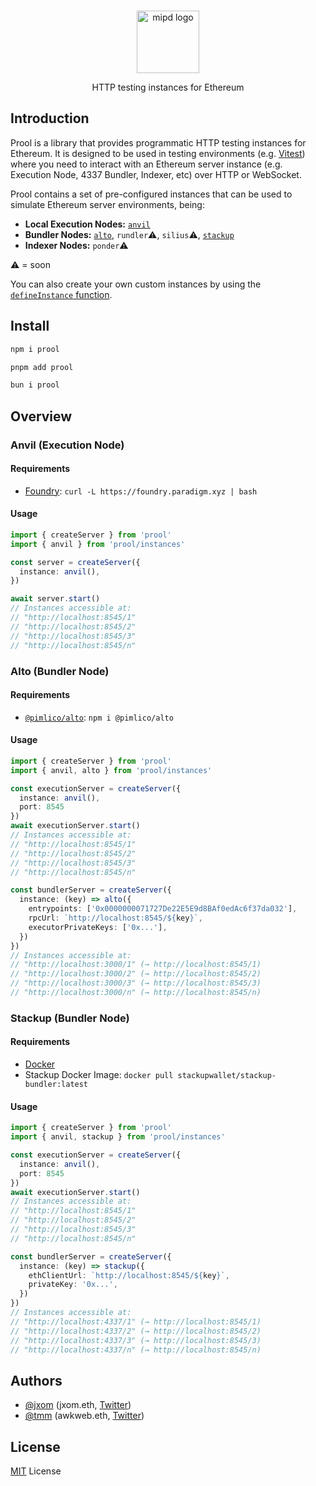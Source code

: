 <br/>

<p align="center">
    <picture>
      <source media="(prefers-color-scheme: dark)" srcset="https://github.com/wevm/prool/blob/main/.github/prool-dark.svg">
      <img alt="mipd logo" src="https://github.com/wevm/prool/blob/main/.github/prool-light.svg" width="auto" height="100">
    </picture>
</p>

<p align="center">
  HTTP testing instances for Ethereum</a>
<p>

## Introduction

Prool is a library that provides programmatic HTTP testing instances for Ethereum. It is designed to be used in testing environments (e.g. [Vitest](https://vitest.dev/)) where you need to interact with an Ethereum server instance (e.g. Execution Node, 4337 Bundler, Indexer, etc) over HTTP or WebSocket.

Prool contains a set of pre-configured instances that can be used to simulate Ethereum server environments, being:

- **Local Execution Nodes:** [`anvil`](#anvil-execution-node)
- **Bundler Nodes:** [`alto`](#alto-bundler-node), `rundler`⚠️, `silius`⚠️, [`stackup`](#stackup-bundler-node)
- **Indexer Nodes:** `ponder`⚠️

⚠️ = soon

You can also create your own custom instances by using the [`defineInstance` function](#TODO).

## Install

```bash
npm i prool
```

```bash
pnpm add prool
```

```bash
bun i prool
```

## Overview

### Anvil (Execution Node)

#### Requirements

- [Foundry](https://getfoundry.sh/): `curl -L https://foundry.paradigm.xyz | bash`

#### Usage

```ts
import { createServer } from 'prool'
import { anvil } from 'prool/instances'

const server = createServer({
  instance: anvil(),
})

await server.start() 
// Instances accessible at:
// "http://localhost:8545/1"
// "http://localhost:8545/2"
// "http://localhost:8545/3"
// "http://localhost:8545/n"
```

### Alto (Bundler Node)

#### Requirements

- [`@pimlico/alto`](npm.im/@pimlico/alto): `npm i @pimlico/alto`

#### Usage

```ts
import { createServer } from 'prool'
import { anvil, alto } from 'prool/instances'

const executionServer = createServer({
  instance: anvil(),
  port: 8545
})
await executionServer.start() 
// Instances accessible at:
// "http://localhost:8545/1"
// "http://localhost:8545/2"
// "http://localhost:8545/3"
// "http://localhost:8545/n"

const bundlerServer = createServer({
  instance: (key) => alto({
    entrypoints: ['0x0000000071727De22E5E9d8BAf0edAc6f37da032'],
    rpcUrl: `http://localhost:8545/${key}`,
    executorPrivateKeys: ['0x...'],
  })
})
// Instances accessible at:
// "http://localhost:3000/1" (→ http://localhost:8545/1)
// "http://localhost:3000/2" (→ http://localhost:8545/2)
// "http://localhost:3000/3" (→ http://localhost:8545/3)
// "http://localhost:3000/n" (→ http://localhost:8545/n)
```

### Stackup (Bundler Node)

#### Requirements

- [Docker](https://docs.docker.com/get-docker/)
- Stackup Docker Image: `docker pull stackupwallet/stackup-bundler:latest`

#### Usage

```ts
import { createServer } from 'prool'
import { anvil, stackup } from 'prool/instances'

const executionServer = createServer({
  instance: anvil(),
  port: 8545
})
await executionServer.start() 
// Instances accessible at:
// "http://localhost:8545/1"
// "http://localhost:8545/2"
// "http://localhost:8545/3"
// "http://localhost:8545/n"

const bundlerServer = createServer({
  instance: (key) => stackup({
    ethClientUrl: `http://localhost:8545/${key}`,
    privateKey: '0x...',
  })
})
// Instances accessible at:
// "http://localhost:4337/1" (→ http://localhost:8545/1)
// "http://localhost:4337/2" (→ http://localhost:8545/2)
// "http://localhost:4337/3" (→ http://localhost:8545/3)
// "http://localhost:4337/n" (→ http://localhost:8545/n)
```

## Authors

- [@jxom](https://github.com/jxom) (jxom.eth, [Twitter](https://twitter.com/jakemoxey))
- [@tmm](https://github.com/tmm) (awkweb.eth, [Twitter](https://twitter.com/awkweb))

## License

[MIT](/LICENSE) License